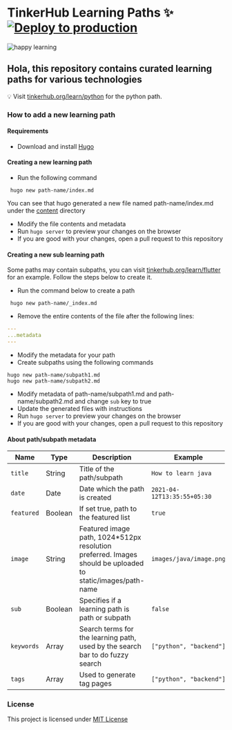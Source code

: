 # TinkerHub Learning Paths :sparkles: [![Deploy to production](https://github.com/tinkerhub-org/TinkerHub-Learning-Paths/actions/workflows/deploy-prod.yml/badge.svg?branch=main)](https://github.com/tinkerhub-org/TinkerHub-Learning-Paths/actions/workflows/deploy-prod.yml)
![happy learning](https://user-images.githubusercontent.com/8397274/114326193-3774f480-9b51-11eb-88d3-e899e5673e98.jpg)

## Hola, this repository contains curated learning paths for various technologies 

:bulb: Visit [tinkerhub.org/learn/python](https://tinkerhub.org/learn/python) for the python path.

### How to add a new learning path
#### Requirements
- Download and install [Hugo](https://gohugo.io/getting-started/installing/)

#### Creating a new learning path
- Run the following command
```shell
 hugo new path-name/index.md
```
You can see that hugo generated a new file named path-name/index.md under the [content](./content) directory
- Modify the file contents and metadata
- Run `hugo server` to preview your changes on the browser
- If you are good with your changes, open a pull request to this repository

#### Creating a new sub learning path
Some paths may contain subpaths, you can visit [tinkerhub.org/learn/flutter](https://tinkerhub.org/learn/flutter) for an example. Follow the steps below to create it.

- Run the command below to create a path
```shell
 hugo new path-name/_index.md
```
- Remove the entire contents of the file after the following lines:
```yaml
---
...metadata
---
```
- Modify the metadata for your path
- Create subpaths using the following commands
```shell
hugo new path-name/subpath1.md
hugo new path-name/subpath2.md
```
- Modify metadata of path-name/subpath1.md and path-name/subpath2.md and change `sub` key to true
- Update the generated files with instructions
- Run `hugo server` to preview your changes on the browser
- If you are good with your changes, open a pull request to this repository

#### About path/subpath metadata
| Name | Type | Description | Example |
|--------|--------|--------|--------|
| `title` | String |Title of the path/subpath | `How to learn java` |
| `date` | Date | Date which the path is created | `2021-04-12T13:35:55+05:30` |
| `featured` | Boolean | If set true, path to the featured list | `true` |
| `image` | String | Featured image path, 1024*512px resolution preferred. Images should be uploaded to static/images/path-name | `images/java/image.png` |
| `sub` | Boolean | Specifies if a learning path is path or subpath | `false` |
| `keywords` | Array | Search terms for the learning path, used by the search bar to do fuzzy search | `["python", "backend"]` |
| `tags` | Array | Used to generate tag pages | `["python", "backend"]` |

### License
This project is licensed under [MIT License](LICENSE)
